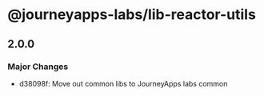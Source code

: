 # @journeyapps-labs/lib-reactor-utils

## 2.0.0

### Major Changes

- d38098f: Move out common libs to JourneyApps labs common

